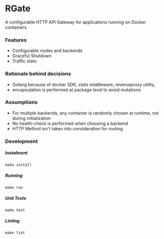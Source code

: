 # RGate

A configurable HTTP API Gateway for applications running on Docker containers.

### Features

- Configurable routes and backends
- Graceful Shutdown
- Traffic stats

### Rationale behind decisions

- Golang because of docker SDK, stats middleware, reverseproxy utility,
- encapsulation is performed at package level to avoid mutations

### Assumptions

- For multiple backends, any container is randomly chosen at runtime, not during initialization
- No health-check is performed when choosing a backend
- HTTP Method isn't taken into consideration for routing

### Development

##### Instalment
```
make install
```

##### Running
```
make run
```

##### Unit Tests
```
make test
```

##### Linting
```
make lint
```